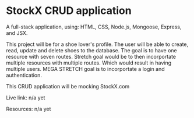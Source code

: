 # StockX CRUD application
A full-stack application, using: HTML, CSS, Node.js, Mongoose, Express, and JSX.

This project will be for a shoe lover's profile. The user will be able to create, read, update and delete shoes to the database. The goal is to have one resource with seven routes. Stretch goal would be to then incorportate multiple resources with multiple routes. Which would result in having multiple users. MEGA STRETCH goal is to incorportate a login and authentication. 

This CRUD application will be mocking StockX.com

Live link: n/a yet

Resources: n/a yet
